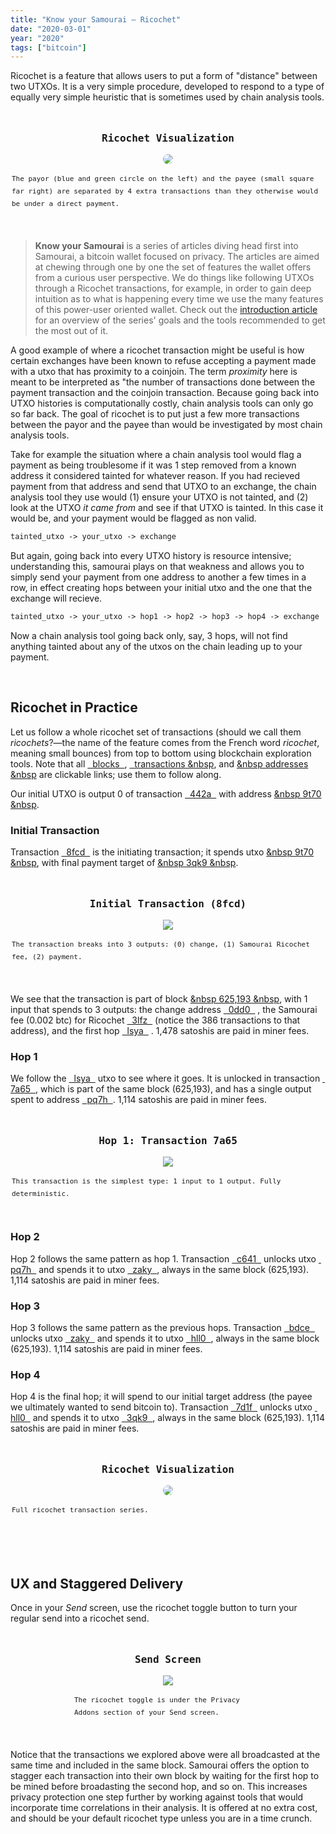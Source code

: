 ```yaml
---
title: "Know your Samourai — Ricochet"
date: "2020-03-01"
year: "2020"
tags: ["bitcoin"]
---
```


Ricochet is a feature that allows users to put a form of "distance" between two UTXOs. It is a very simple procedure, developed to respond to a type of equally very simple heuristic that is sometimes used by chain analysis tools.

<center>
  <figure style="max-width: 500px; margin: 3rem 0;">
    <p style="font-family: 'Fira Code', monospace; font-size: 16px; font-weight: 600;">Ricochet Visualization<p>
    <img style="border-radius: 10px;" src="../src/images/posts/samourai-ricochet/ricochet-green.png">
    <p style="font-family: 'Fira Code', monospace; font-size: 11px; line-height: 20px; text-align: left !important;">The payor (blue and green circle on the left) and the payee (small square far right) are separated by 4 extra transactions than they otherwise would be under a direct payment.<p>
  </figure>
</center>

> **Know your Samourai** is a series of articles diving head first into Samourai, a bitcoin wallet focused on privacy. The articles are aimed at chewing through one by one the set of features the wallet offers from a curious user perspective. We do things like following UTXOs through a Ricochet transactions, for example, in order to gain deep intuition as to what is happening every time we use the many features of this power-user oriented wallet. Check out the [introduction article](#) for an overview of the series' goals and the tools recommended to get the most out of it.

A good example of where a ricochet transaction might be useful is how certain exchanges have been known to refuse accepting a payment made with a utxo that has proximity to a coinjoin. The term _proximity_ here is meant to be interpreted as "the number of transactions done between the payment transaction and the coinjoin transaction. Because going back into UTXO histories is computationally costly, chain analysis tools can only go so far back. The goal of ricochet is to put just a few more transactions between the payor and the payee than would be investigated by most chain analysis tools.

Take for example the situation where a chain analysis tool would flag a payment as being troublesome if it was 1 step removed from a known address it considered tainted for whatever reason. If you had recieved payment from that address and send that UTXO to an exchange, the chain analysis tool they use would (1) ensure your UTXO is not tainted, and (2) look at the UTXO _it came from_ and see if that UTXO is tainted. In this case it would be, and your payment would be flagged as non valid.

```md
tainted_utxo -> your_utxo -> exchange
```

But again, going back into every UTXO history is resource intensive; understanding this, samourai plays on that weakness and allows you to simply send your payment from one address to another a few times in a row, in effect creating hops between your initial utxo and the one that the exchange will recieve.

```md
tainted_utxo -> your_utxo -> hop1 -> hop2 -> hop3 -> hop4 -> exchange
```

Now a chain analysis tool going back only, say, 3 hops, will not find anything tainted about any of the utxos on the chain leading up to your payment.

<br />

## Ricochet in Practice

Let us follow a whole ricochet set of transactions (should we call them _ricochets_?—the name of the feature comes from the French word _ricochet_, meaning small bounces) from top to bottom using blockchain exploration tools. Note that all 
  <a href="#" class="bitcoin-block" target="_blank">&nbsp; blocks &nbsp;</a>, 
  <a href="#" class="bitcoin-transaction" target="_blank">&nbsp; transactions &nbsp</a>, and
  <a href="#" class="bitcoin-address" target="_blank">&nbsp addresses &nbsp</a>
are clickable links; use them to follow along. 

Our initial UTXO is output 0 of transaction
  <a href="https://www.kycp.org/#/5c99c1bbfa3d45471ed4adc353a66c91bb9c845c62b8a67084490ad21c69442a" class="bitcoin-transaction" target="_blank">&nbsp; 442a &nbsp;</a>
with address 
  <a href="https://blockstream.info/address/bc1qult73hk6zvrdcf3257cxg7mapea08nmgsl9t70" class="bitcoin-address" target="_blank">&nbsp 9t70 &nbsp</a>.

### Initial Transaction
Transaction 
  <a href="https://www.kycp.org/#/8fe50b57302d01a7c42004703ffb4e0d45c14535cae559f8599d826cb6588fdc" class="bitcoin-transaction" target="_blank">&nbsp; 8fcd &nbsp;</a>
is the initiating transaction; it spends utxo
  <a href="https://blockstream.info/address/bc1qult73hk6zvrdcf3257cxg7mapea08nmgsl9t70" class="bitcoin-address" target="_blank">&nbsp 9t70 &nbsp</a>, with final payment target of 
<a href="https://blockstream.info/address/bc1qj64vfc9g7mycea7xvp68qg6vq5emufha953qk9" class="bitcoin-address" target="_blank">&nbsp 3qk9 &nbsp</a>.

<center>
  <figure style="max-width: 500px; margin: 3rem 0;">
    <p style="font-family: 'Fira Code', monospace; font-size: 16px; font-weight: 600;">Initial Transaction (8fcd)<p>
    <img src="../src/images/posts/samourai-ricochet/initial.png">
    <p style="font-family: 'Fira Code', monospace; font-size: 11px; line-height: 20px; text-align: left !important;">The transaction breaks into 3 outputs: (0) change, (1) Samourai Ricochet fee, (2) payment.<p>
  </figure>
</center>

We see that the transaction is part of block
  <a href="https://blockstream.info/block/0000000000000000000084796852af145b8ddbf758317a509ea514b76800b787" class="bitcoin-block">&nbsp 625,193 &nbsp</a>, with 1 input that spends to 3 outputs: the change address 
  <a href="https://blockstream.info/address/bc1q8xs5qrk2fryuvpz68j8w0haz5gu6w2sxqj0dd0" class="bitcoin-address" target="_blank">&nbsp; 0dd0 &nbsp;</a>
, the Samourai fee (0.002 btc) for Ricochet
  <a href="https://blockstream.info/address/bc1q52fzmcdqu07j845q7jnwzw9q68s924wdva3lfz" class="bitcoin-address" target="_blank">&nbsp; 3lfz &nbsp;</a>
(notice the 386 transactions to that address), and the first hop
  <a href="https://blockstream.info/address/bc1q3zl2cn8y6s02dwezf8s29802aeqakrqgvxlsya" class="bitcoin-address" target="_blank">&nbsp; lsya &nbsp;</a>
. 1,478 satoshis are paid in miner fees.

### Hop 1
We follow the
  <a href="https://blockstream.info/address/bc1q3zl2cn8y6s02dwezf8s29802aeqakrqgvxlsya" class="bitcoin-address" target="_blank">&nbsp; lsya &nbsp;</a>
utxo to see where it goes. It is unlocked in transaction
  <a href="https://www.kycp.org/#/ed82fa2b1b4e3b06cf560f741c228c5ec0143a88a8c563c1943bb59346357a65" class="bitcoin-transaction" target="_blank">&nbsp; 7a65 &nbsp;</a>, 
which is part of the same block (625,193), and has a single output spent to address
  <a href="https://blockstream.info/address/bc1q2h2u9xvfcsmpamlcxln3rtd3tng3ysxcf5pq7h" class="bitcoin-address" target="_blank">&nbsp; pq7h &nbsp;</a>. 1,114 satoshis are paid in miner fees.

<center>
  <figure style="max-width: 500px; margin: 3rem 0;">
    <p style="font-family: 'Fira Code', monospace; font-size: 16px; font-weight: 600;">Hop 1: Transaction 7a65<p>
    <img src="../src/images/posts/samourai-ricochet/hop-1.png">
    <p style="font-family: 'Fira Code', monospace; font-size: 11px; line-height: 20px; text-align: left !important;">This transaction is the simplest type: 1 input to 1 output. Fully deterministic.</p>
  </figure>
</center>

### Hop 2
Hop 2 follows the same pattern as hop 1. Transaction 
  <a href="https://www.kycp.org/#/54fdf77a9b5336a64ea32c1141e8992484a98f078feadb1ee37e6ade0b70c641" class="bitcoin-transaction" target="_blank">&nbsp; c641 &nbsp;</a>
unlocks utxo 
  <a href="https://blockstream.info/address/bc1q2h2u9xvfcsmpamlcxln3rtd3tng3ysxcf5pq7h" class="bitcoin-address" target="_blank">&nbsp; pq7h &nbsp;</a>
and spends it to utxo
  <a href="https://blockstream.info/address/bc1qj98mzs026yzwuwj7lpsd45gxuetj0hganhzaky" class="bitcoin-address" target="_blank">&nbsp; zaky &nbsp;</a>, 
always in the same block (625,193). 1,114 satoshis are paid in miner fees.

### Hop 3
Hop 3 follows the same pattern as the previous hops. Transaction 
  <a href="https://www.kycp.org/#/8ba596e1fbff3089b7eacbe875c872914dc1be46bafb093468c38bb6d3cebdce" class="bitcoin-transaction" target="_blank">&nbsp; bdce &nbsp;</a>
unlocks utxo 
  <a href="https://blockstream.info/address/bc1qj98mzs026yzwuwj7lpsd45gxuetj0hganhzaky" class="bitcoin-address" target="_blank">&nbsp; zaky &nbsp;</a>
and spends it to utxo
  <a href="https://blockstream.info/address/bc1qhxpk4wy500lzruncz0lcgk8n4jpdr3zt2ehll0" class="bitcoin-address" target="_blank">&nbsp; hll0 &nbsp;</a>, 
always in the same block (625,193). 1,114 satoshis are paid in miner fees.

### Hop 4
Hop 4 is the final hop; it will spend to our initial target address (the payee we ultimately wanted to send bitcoin to). Transaction 
  <a href="https://www.kycp.org/#/bc00976e5ab5b34a27965541a87cc58cd1cdf8062aaf293f74fd988a55587d1f" class="bitcoin-transaction" target="_blank">&nbsp; 7d1f &nbsp;</a>
unlocks utxo 
  <a href="https://blockstream.info/address/bc1qhxpk4wy500lzruncz0lcgk8n4jpdr3zt2ehll0" class="bitcoin-address" target="_blank">&nbsp; hll0 &nbsp;</a>
and spends it to utxo
  <a href="https://blockstream.info/address/bc1qj64vfc9g7mycea7xvp68qg6vq5emufha953qk9" class="bitcoin-address" target="_blank">&nbsp; 3qk9 &nbsp;</a>, 
always in the same block (625,193). 1,114 satoshis are paid in miner fees.

<center>
  <figure style="max-width: 500px; margin: 3rem 0;">
    <p style="font-family: 'Fira Code', monospace; font-size: 16px; font-weight: 600;">Ricochet Visualization<p>
    <img style="border-radius: 10px;" src="../src/images/posts/samourai-ricochet/ricochet-annotated.png">
    <p style="font-family: 'Fira Code', monospace; font-size: 11px; line-height: 20px; text-align: left !important;">Full ricochet transaction series.<p>
  </figure>
</center>

<br />

## UX and Staggered Delivery
Once in your _Send_ screen, use the ricochet toggle button to turn your regular send into a ricochet send.

<center>
  <figure style="max-width: 300px; margin: 3rem 0;">
    <p style="font-family: 'Fira Code', monospace; font-size: 16px; font-weight: 600;">Send Screen<p>
    <img src="../src/images/posts/samourai-ricochet/ricochet-screenshot.png">
    <p style="font-family: 'Fira Code', monospace; font-size: 11px; line-height: 20px; text-align: left !important;">The ricochet toggle is under the Privacy Addons section of your Send screen.</p>
  </figure>
</center>

Notice that the transactions we explored above were all broadcasted at the same time and included in the same block. Samourai offers the option to stagger each transaction into their own block by waiting for the first hop to be mined before broadasting the second hop, and so on. This increases privacy protection one step further by working against tools that would incorporate time correlations in their analysis. It is offered at no extra cost, and should be your default ricochet type unless you are in a time crunch.
